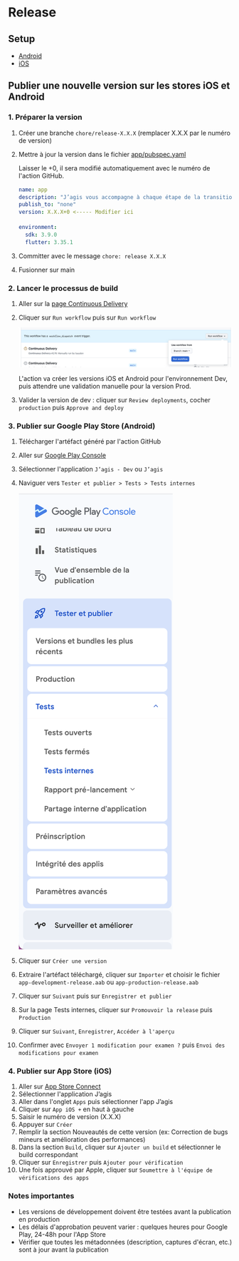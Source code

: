 # Release

## Setup

- [Android](android/build.md)
- [iOS](ios/build.md)

## Publier une nouvelle version sur les stores iOS et Android

### 1. Préparer la version

1. Créer une branche `chore/release-X.X.X` (remplacer X.X.X par le numéro de version)
1. Mettre à jour la version dans le fichier [app/pubspec.yaml](../app/pubspec.yaml)

   Laisser le +0, il sera modifié automatiquement avec le numéro de l'action GitHub.

   ```yaml
   name: app
   description: "J’agis vous accompagne à chaque étape de la transition écologique."
   publish_to: "none"
   version: X.X.X+0 <----- Modifier ici

   environment:
     sdk: 3.9.0
     flutter: 3.35.1
   ```

1. Committer avec le message `chore: release X.X.X`
1. Fusionner sur main

### 2. Lancer le processus de build

1. Aller sur la [page Continuous Delivery](https://github.com/betagouv/jagis-mobile/actions/workflows/continuous-delivery.yml)
1. Cliquer sur `Run workflow` puis sur `Run workflow`

   ![Appuyer sur Run workflow et encore sur Run workflow](release/run_workflow.png)

   L'action va créer les versions iOS et Android pour l'environnement Dev, puis attendre une validation manuelle pour la version Prod.

1. Valider la version de dev : cliquer sur `Review deployments`, cocher `production` puis `Approve and deploy`

### 3. Publier sur Google Play Store (Android)

1. Télécharger l'artéfact généré par l'action GitHub
1. Aller sur [Google Play Console](https://play.google.com/console/u/1/developers/9006095743383319605/app-list)
1. Sélectionner l'application `J’agis - Dev` ou `J’agis`
1. Naviguer vers `Tester et publier > Tests > Tests internes`
  
   ![Tester et publier > Tests > Tests internes](release/side_bar_tests_internes.png)

1. Cliquer sur `Créer une version`
1. Extraire l'artéfact téléchargé, cliquer sur `Importer` et choisir le fichier `app-development-release.aab` ou `app-production-release.aab`
1. Cliquer sur `Suivant` puis sur `Enregistrer et publier`
1. Sur la page Tests internes, cliquer sur `Promouvoir la release` puis `Production`
1. Cliquer sur `Suivant`, `Enregistrer`, `Accéder à l'aperçu`
1. Confirmer avec `Envoyer 1 modification pour examen ?` puis `Envoi des modifications pour examen`

### 4. Publier sur App Store (iOS)

1. Aller sur [App Store Connect](https://appstoreconnect.apple.com/)
1. Sélectionner l'application J’agis
1. Aller dans l'onglet `Apps` puis sélectionner l'app J’agis
1. Cliquer sur `App iOS +` en haut à gauche
1. Saisir le numéro de version (X.X.X)
1. Appuyer sur `Créer`
1. Remplir la section Nouveautés de cette version (ex: Correction de bugs mineurs et amélioration des performances)
1. Dans la section `Build`, cliquer sur `Ajouter un build` et sélectionner le build correspondant
1. Cliquer sur `Enregistrer` puis `Ajouter pour vérification`
1. Une fois approuvé par Apple, cliquer sur `Soumettre à l'équipe de vérifications des apps`

### Notes importantes

- Les versions de développement doivent être testées avant la publication en production
- Les délais d'approbation peuvent varier : quelques heures pour Google Play, 24-48h pour l'App Store
- Vérifier que toutes les métadonnées (description, captures d'écran, etc.) sont à jour avant la publication
